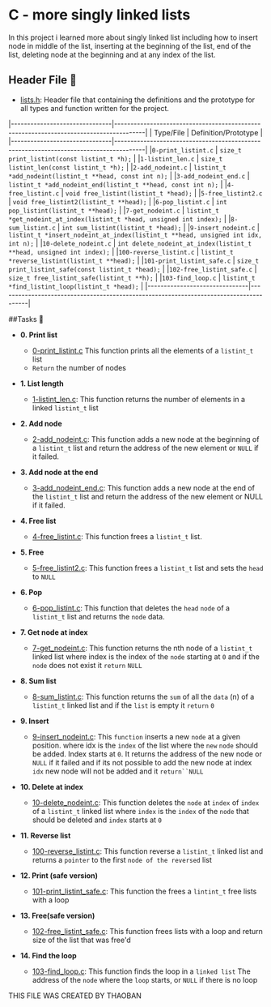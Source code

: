 # C - more singly linked lists

In this project i learned more about singly linked list including how to insert node in middle of the list, inserting at the beginning of the list, end of the list, deleting node at the beginning and at any index of the list.

## Header File :file_folder:

* [lists.h](./lists.h): Header file that containing the definitions and the prototype for all types and function written for the project.

|-------------------------------|---------------------------------------------------------------------------------------|
| Type/File			| Definition/Prototype					      		  		|
|-------------------------------|---------------------------------------------------------------------------------------|
|`0-print_listint.c`		| `size_t print_listint(const listint_t *h);`		      		  		|
|`1-listint_len.c`		| `size_t listint_len(const listint_t *h);`	 	      		  		|
|`2-add_nodeint.c`		| `listint_t *add_nodeint(listint_t **head, const int n);`     		  		|
|`3-add_nodeint_end.c`		| `listint_t *add_nodeint_end(listint_t **head, const int n);`		  		|
|`4-free_listint.c`		| `void free_listint(listint_t *head);`					  		|
|`5-free_listint2.c`    	| `void free_listint2(listint_t **head);`				  		|
|`6-pop_listint.c`		| `int pop_listint(listint_t **head);`					  		|
|`7-get_nodeint.c`		| `listint_t *get_nodeint_at_index(listint_t *head, unsigned int index);` 		|
|`8-sum_listint.c`		| `int sum_listint(listint_t *head);`					  		|
|`9-insert_nodeint.c`   	| `listint_t *insert_nodeint_at_index(listint_t **head, unsigned int idx, int n);`	|
|`10-delete_nodeint.c`  	| `int delete_nodeint_at_index(listint_t **head, unsigned int index);`			|
|`100-reverse_listint.c`	| `listint_t *reverse_listint(listint_t **head);`					|
|`101-print_listint_safe.c`	| `size_t print_listint_safe(const listint_t *head);`					|
|`102-free_listint_safe.c`	| `size_t free_listint_safe(listint_t **h);`						|
|`103-find_loop.c`		| `listint_t *find_listint_loop(listint_t *head);`					|
|-------------------------------|---------------------------------------------------------------------------------------|

##Tasks :page_with_curl:

* **0. Print list**
	* [0-print_listint.c](./0-print_listint.c) This function prints all the elements of a `listint_t` list
	* `Return` the number of nodes

* **1. List length**
	* [1-listint_len.c](./1-listint_len.c): This function returns the number of elements in a linked `listint_t` list

* **2. Add node**
	* [2-add_nodeint.c](./2-add_nodeint.c): This function adds a new node at the beginning of a `listint_t` list and return the address of the new element or `NULL` if it failed.

* **3. Add node at the end**
	* [3-add_nodeint_end.c](./3-add_nodeint_end.c): This function adds a new node at the end of the `listint_t` list and return the address of the new element or NULL if it failed.

* **4. Free list**
	* [4-free_listint.c](./4-free_listint.c): This function frees a `listint_t` list.

* **5. Free**
	* [5-free_listint2.c](./5-free_listint2.c): This function frees a `listint_t` list and sets the `head` to `NULL`

* **6. Pop**
	* [6-pop_listint.c](./6-pop_listint.c): This function that deletes the `head` `node` of a `listint_t` list and returns the `node` data.

* **7. Get node at index**
	* [7-get_nodeint.c](./7-get_nodeint.c): This function returns the nth node of a `listint_t` linked list where index is the index of the `node` starting at `0` and if the `node` does not exist it `return` `NULL`

* **8. Sum list**
	* [8-sum_listint.c](./8-sum_listint.c): This function returns the `sum` of all the `data` (n) of a `listint_t` linked list and if the `list` is empty it `return` `0`


* **9. Insert**
	* [9-insert_nodeint.c](./9-insert_nodeint.c): This `function` inserts a new `node` at a given position. where idx is the `index` of the list where the `new` `node` should be added. Index starts at `0`. It returns the address of the new node or `NULL` if it failed and if its not possible to add the new node at index `idx` new node will not be added and it `return``NULL`


* **10. Delete at index**
	* [10-delete_nodeint.c](./10-delete_nodeint.c): This function deletes the `node` at `index` of `index` of a `listint_t` linked list where `index` is the `index` of the `node` that should be deleted and `index` starts at `0`


* **11. Reverse list**
	* [100-reverse_listint.c](./100-reverse_listint.c): This function reverse a `listint_t` linked list and returns a `pointer` to the first `node of the reversed` list

* **12. Print (safe version)**
	* [101-print_listint_safe.c](./101-print_listint_safe.c): This function the frees a `lintint_t` free lists with a loop

* **13. Free(safe version)**
	* [102-free_listint_safe.c](./102-free_listint_safe.c): This function frees lists with a loop and return size of the list that was free'd

* **14. Find the loop**
	* [103-find_loop.c](./103-find_loop.c): This function finds the loop in a `linked list` The address of the `node` where the `loop` starts, or `NULL` if there is no loop

THIS FILE WAS CREATED BY THAOBAN 
